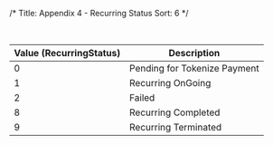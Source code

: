 /*
Title: Appendix 4 - Recurring Status
Sort: 6
*/



&nbsp;

| Value (RecurringStatus) | Description                  |
|-------------------------|------------------------------|
| 0                       | Pending for Tokenize Payment |
| 1                       | Recurring OnGoing            |
| 2                       | Failed                       |
| 8                       | Recurring Completed          |
| 9                       | Recurring Terminated         |